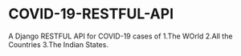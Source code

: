 # COVID-19-RESTFUL-API

A Django RESTFUL API for COVID-19 cases of
  1.The WOrld
  2.All the Countries
  3.The Indian States.
